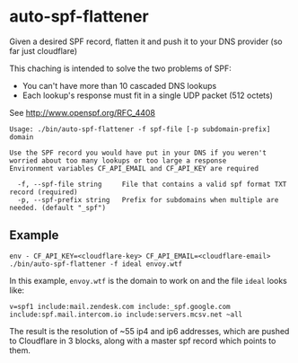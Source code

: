# auto-spf-flattener
Given a desired SPF record, flatten it and push it to your DNS provider (so far just cloudflare)

This chaching is intended to solve the two problems of SPF:
- You can't have more than 10 cascaded DNS lookups
- Each lookup's response must fit in a single UDP packet (512 octets)

See http://www.openspf.org/RFC_4408

```
Usage: ./bin/auto-spf-flattener -f spf-file [-p subdomain-prefix] domain

Use the SPF record you would have put in your DNS if you weren't worried about too many lookups or too large a response
Environment variables CF_API_EMAIL and CF_API_KEY are required

  -f, --spf-file string     File that contains a valid spf format TXT record (required)
  -p, --spf-prefix string   Prefix for subdomains when multiple are needed. (default "_spf")
```
  
## Example
```
env - CF_API_KEY=<cloudflare-key> CF_API_EMAIL=<cloudflare-email> ./bin/auto-spf-flattener -f ideal envoy.wtf
```

In this example, `envoy.wtf` is the domain to work on and the file `ideal` looks like:

```
v=spf1 include:mail.zendesk.com include:_spf.google.com include:spf.mail.intercom.io include:servers.mcsv.net ~all
```

The result is the resolution of ~55 ip4 and ip6 addresses, which are pushed to Cloudflare in 3 blocks, along with a master spf record which points to them.
